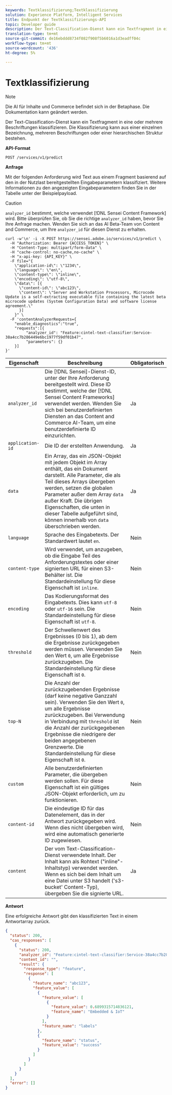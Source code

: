 ```yaml
---
keywords: Textklassifizierung;Textklassifizierung
solution: Experience Platform, Intelligent Services
title: Endpunkt der Textklassifizierungs-API
topic: Developer guide
description: Der Text-Classification-Dienst kann ein Textfragment in eine oder mehrere Beschriftungen klassifizieren. Die Klassifizierung kann aus einer einzelnen Bezeichnung, mehreren Beschriftungen oder einer hierarchischen Struktur bestehen.
translation-type: tm+mt
source-git-commit: de16ebddd8734f082f908f5b6016a1d3eadff04c
workflow-type: tm+mt
source-wordcount: '436'
ht-degree: 5%

---
```



# Textklassifizierung

>[!NOTE]
>
>Die AI für Inhalte und Commerce befindet sich in der Betaphase. Die Dokumentation kann geändert werden.

Der Text-Classification-Dienst kann ein Textfragment in eine oder mehrere Beschriftungen klassifizieren. Die Klassifizierung kann aus einer einzelnen Bezeichnung, mehreren Beschriftungen oder einer hierarchischen Struktur bestehen.

**API-Format**

```http
POST /services/v1/predict
```

**Anfrage**

Mit der folgenden Anforderung wird Text aus einem Fragment basierend auf den in der Nutzlast bereitgestellten Eingabeparametern klassifiziert. Weitere Informationen zu den angezeigten Eingabeparametern finden Sie in der Tabelle unter der Beispielpayload.

>[!CAUTION]
>
>`analyzer_id` bestimmt, welche verwendet  [!DNL Sensei Content Framework] wird. Bitte überprüfen Sie, ob Sie die richtige `analyzer_id` haben, bevor Sie Ihre Anfrage machen. Wenden Sie sich an das AI Beta-Team von Content and Commerce, um Ihre `analyzer_id` für diesen Dienst zu erhalten.

```SHELL
curl -w'\n' -i -X POST https://sensei.adobe.io/services/v1/predict \
  -H "Authorization: Bearer {ACCESS_TOKEN}" \
  -H "Content-Type: multipart/form-data" \
  -H "cache-control: no-cache,no-cache" \
  -H "x-api-key: {API_KEY}" \
  -F file="{
    \"application-id\": \"1234\", 
    \"language\": \"en\", 
    \"content-type\": \"inline\", 
    \"encoding\": \"utf-8\", 
    \"data\": [{
      \"content-id\": \"abc123\", 
      \"content\": \"Server and Workstation Processors, Microcode Update is a self-extracting executable file containing the latest beta microcode updates (System Configuration Data) and software license agreement.\"
      }]
    }" \
  -F 'contentAnalyzerRequests={
    "enable_diagnostics":"true",
    "requests":[{
         "analyzer_id": "Feature:cintel-text-classifier:Service-38a4cc7b286449e6bc1977f59df01b47",
         "parameters": {}
    }]
}'
```

| Eigenschaft | Beschreibung | Obligatorisch |
| --- | --- | --- |
| `analyzer_id` | Die [!DNL Sensei]-Dienst-ID, unter der Ihre Anforderung bereitgestellt wird. Diese ID bestimmt, welche der [!DNL Sensei Content Frameworks] verwendet werden. Wenden Sie sich bei benutzerdefinierten Diensten an das Content and Commerce AI-Team, um eine benutzerdefinierte ID einzurichten. | Ja |
| `application-id` | Die ID der erstellten Anwendung. | Ja |
| `data` | Ein Array, das ein JSON-Objekt mit jedem Objekt im Array enthält, das ein Dokument darstellt. Alle Parameter, die als Teil dieses Arrays übergeben werden, setzen die globalen Parameter außer dem Array `data` außer Kraft. Die übrigen Eigenschaften, die unten in dieser Tabelle aufgeführt sind, können innerhalb von `data` überschrieben werden. | Ja |
| `language` | Sprache des Eingabetexts. Der Standardwert lautet `en`. | Nein |
| `content-type` | Wird verwendet, um anzugeben, ob die Eingabe Teil des Anforderungstextes oder einer signierten URL für einen S3-Behälter ist. Die Standardeinstellung für diese Eigenschaft ist `inline`. | Nein |
| `encoding` | Das Kodierungsformat des Eingabetexts. Dies kann `utf-8` oder `utf-16` sein. Die Standardeinstellung für diese Eigenschaft ist `utf-8`. | Nein |
| `threshold` | Der Schwellenwert des Ergebnisses (0 bis 1), ab dem die Ergebnisse zurückgegeben werden müssen. Verwenden Sie den Wert `0`, um alle Ergebnisse zurückzugeben. Die Standardeinstellung für diese Eigenschaft ist `0`. | Nein |
| `top-N` | Die Anzahl der zurückzugebenden Ergebnisse (darf keine negative Ganzzahl sein). Verwenden Sie den Wert `0`, um alle Ergebnisse zurückzugeben. Bei Verwendung in Verbindung mit `threshold` ist die Anzahl der zurückgegebenen Ergebnisse die niedrigere der beiden angegebenen Grenzwerte. Die Standardeinstellung für diese Eigenschaft ist `0`. | Nein |
| `custom` | Alle benutzerdefinierten Parameter, die übergeben werden sollen. Für diese Eigenschaft ist ein gültiges JSON-Objekt erforderlich, um zu funktionieren. | Nein |
| `content-id` | Die eindeutige ID für das Datenelement, das in der Antwort zurückgegeben wird. Wenn dies nicht übergeben wird, wird eine automatisch generierte ID zugewiesen. | Nein |
| `content` | Der vom Text-Classification-Dienst verwendete Inhalt. Der Inhalt kann als Rohtext (&quot;inline&quot;-Inhaltstyp) verwendet werden. <br> Wenn es sich bei dem Inhalt um eine Datei unter S3 handelt (&#39;s3-bucket&#39; Content-Typ), übergeben Sie die signierte URL. | Ja |

**Antwort**

Eine erfolgreiche Antwort gibt den klassifizierten Text in einem Antwortarray zurück.

```json
{
  "status": 200,
  "cas_responses": [
    {
      "status": 200,
      "analyzer_id": "Feature:cintel-text-classifier:Service-38a4cc7b286449e6bc1977f59df01b47",
      "content_id": "",
      "result": {
        "response_type": "feature",
        "response": [
          {
            "feature_name": "abc123",
            "feature_value": [
              {
                "feature_value": [
                  {
                    "feature_value": 0.6899315714836121,
                    "feature_name": "Embedded & IoT"
                  }
                ],
                "feature_name": "labels"
              },
              {
                "feature_name": "status",
                "feature_value": "success"
              }
            ]
          }
        ]
      }
    }
  ],
  "error": []
}
```
